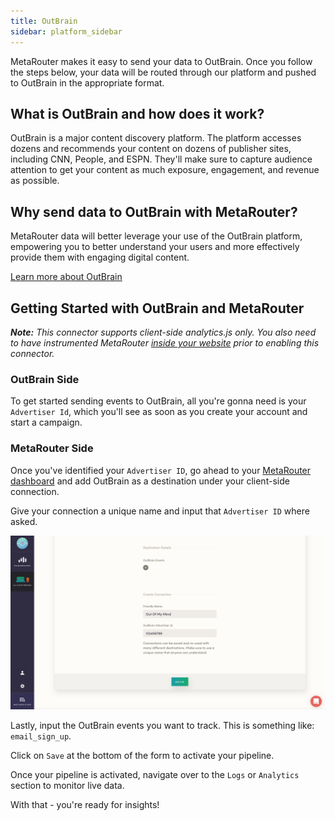 ```yaml
---
title: OutBrain
sidebar: platform_sidebar
---
```


MetaRouter makes it easy to send your data to OutBrain. Once you follow the steps below, your data will be routed through our platform and pushed to OutBrain in the appropriate format.

## What is OutBrain and how does it work?

OutBrain is a major content discovery platform. The platform accesses dozens and recommends your content on dozens of publisher sites, including CNN, People, and ESPN. They'll make sure to capture audience attention to get your content as much exposure, engagement, and revenue as possible.

## Why send data to OutBrain with MetaRouter?

MetaRouter data will better leverage your use of the OutBrain platform, empowering you to better understand your users and more effectively provide them with engaging digital content.

[Learn more about OutBrain](https://www.outbrain.com/)

## Getting Started with OutBrain and MetaRouter

***Note:** This connector supports client-side analytics.js only.  You also need to have instrumented MetaRouter [inside your website](../sources/analyticsjs.md) prior to enabling this connector.*

### OutBrain Side

To get started sending events to OutBrain, all you're gonna need is your `Advertiser Id`, which you'll see as soon as you create your account and start a campaign.

### MetaRouter Side

Once you've identified your `Advertiser ID`, go ahead to your [MetaRouter dashboard](app.metarouter.io) and add OutBrain as a destination under your client-side connection.

Give your connection a unique name and input that `Advertiser ID` where asked.

![OutBrain1-v2](../../../images/outbrain1v2.png)

Lastly, input the OutBrain events you want to track. This is something like: `email_sign_up`.

Click on `Save` at the bottom of the form to activate your pipeline.

Once your pipeline is activated, navigate over to the `Logs` or `Analytics` section to monitor live data. 

With that - you're ready for insights! 
